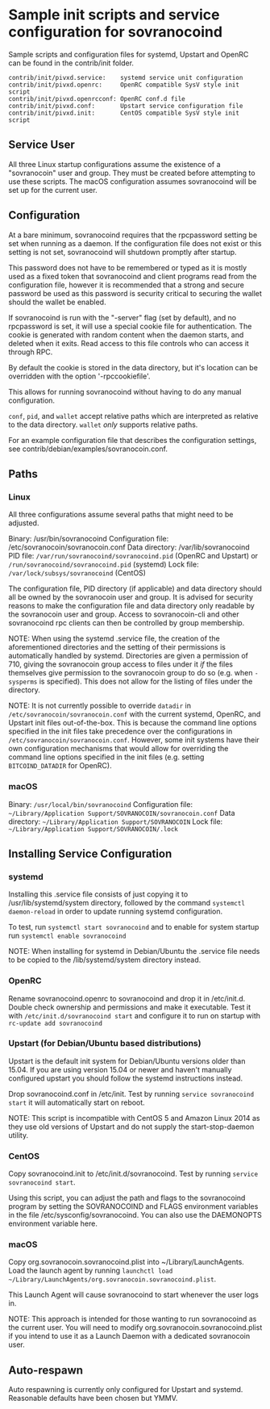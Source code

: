 Sample init scripts and service configuration for sovranocoind
==========================================================

Sample scripts and configuration files for systemd, Upstart and OpenRC
can be found in the contrib/init folder.

    contrib/init/pivxd.service:    systemd service unit configuration
    contrib/init/pivxd.openrc:     OpenRC compatible SysV style init script
    contrib/init/pivxd.openrcconf: OpenRC conf.d file
    contrib/init/pivxd.conf:       Upstart service configuration file
    contrib/init/pivxd.init:       CentOS compatible SysV style init script

Service User
---------------------------------

All three Linux startup configurations assume the existence of a "sovranocoin" user
and group.  They must be created before attempting to use these scripts.
The macOS configuration assumes sovranocoind will be set up for the current user.

Configuration
---------------------------------

At a bare minimum, sovranocoind requires that the rpcpassword setting be set
when running as a daemon.  If the configuration file does not exist or this
setting is not set, sovranocoind will shutdown promptly after startup.

This password does not have to be remembered or typed as it is mostly used
as a fixed token that sovranocoind and client programs read from the configuration
file, however it is recommended that a strong and secure password be used
as this password is security critical to securing the wallet should the
wallet be enabled.

If sovranocoind is run with the "-server" flag (set by default), and no rpcpassword is set,
it will use a special cookie file for authentication. The cookie is generated with random
content when the daemon starts, and deleted when it exits. Read access to this file
controls who can access it through RPC.

By default the cookie is stored in the data directory, but it's location can be overridden
with the option '-rpccookiefile'.

This allows for running sovranocoind without having to do any manual configuration.

`conf`, `pid`, and `wallet` accept relative paths which are interpreted as
relative to the data directory. `wallet` *only* supports relative paths.

For an example configuration file that describes the configuration settings,
see contrib/debian/examples/sovranocoin.conf.

Paths
---------------------------------

### Linux

All three configurations assume several paths that might need to be adjusted.

Binary:              /usr/bin/sovranocoind
Configuration file:  /etc/sovranocoin/sovranocoin.conf
Data directory:      /var/lib/sovranocoind
PID file:            `/var/run/sovranocoind/sovranocoind.pid` (OpenRC and Upstart) or `/run/sovranocoind/sovranocoind.pid` (systemd)
Lock file:           `/var/lock/subsys/sovranocoind` (CentOS)

The configuration file, PID directory (if applicable) and data directory
should all be owned by the sovranocoin user and group.  It is advised for security
reasons to make the configuration file and data directory only readable by the
sovranocoin user and group.  Access to sovranocoin-cli and other sovranocoind rpc clients
can then be controlled by group membership.

NOTE: When using the systemd .service file, the creation of the aforementioned
directories and the setting of their permissions is automatically handled by
systemd. Directories are given a permission of 710, giving the sovranocoin group
access to files under it _if_ the files themselves give permission to the
sovranocoin group to do so (e.g. when `-sysperms` is specified). This does not allow
for the listing of files under the directory.

NOTE: It is not currently possible to override `datadir` in
`/etc/sovranocoin/sovranocoin.conf` with the current systemd, OpenRC, and Upstart init
files out-of-the-box. This is because the command line options specified in the
init files take precedence over the configurations in
`/etc/sovranocoin/sovranocoin.conf`. However, some init systems have their own
configuration mechanisms that would allow for overriding the command line
options specified in the init files (e.g. setting `BITCOIND_DATADIR` for
OpenRC).

### macOS

Binary:              `/usr/local/bin/sovranocoind`
Configuration file:  `~/Library/Application Support/SOVRANOCOIN/sovranocoin.conf`
Data directory:      `~/Library/Application Support/SOVRANOCOIN`
Lock file:           `~/Library/Application Support/SOVRANOCOIN/.lock`

Installing Service Configuration
-----------------------------------

### systemd

Installing this .service file consists of just copying it to
/usr/lib/systemd/system directory, followed by the command
`systemctl daemon-reload` in order to update running systemd configuration.

To test, run `systemctl start sovranocoind` and to enable for system startup run
`systemctl enable sovranocoind`

NOTE: When installing for systemd in Debian/Ubuntu the .service file needs to be copied to the /lib/systemd/system directory instead.

### OpenRC

Rename sovranocoind.openrc to sovranocoind and drop it in /etc/init.d.  Double
check ownership and permissions and make it executable.  Test it with
`/etc/init.d/sovranocoind start` and configure it to run on startup with
`rc-update add sovranocoind`

### Upstart (for Debian/Ubuntu based distributions)

Upstart is the default init system for Debian/Ubuntu versions older than 15.04. If you are using version 15.04 or newer and haven't manually configured upstart you should follow the systemd instructions instead.

Drop sovranocoind.conf in /etc/init.  Test by running `service sovranocoind start`
it will automatically start on reboot.

NOTE: This script is incompatible with CentOS 5 and Amazon Linux 2014 as they
use old versions of Upstart and do not supply the start-stop-daemon utility.

### CentOS

Copy sovranocoind.init to /etc/init.d/sovranocoind. Test by running `service sovranocoind start`.

Using this script, you can adjust the path and flags to the sovranocoind program by
setting the SOVRANOCOIND and FLAGS environment variables in the file
/etc/sysconfig/sovranocoind. You can also use the DAEMONOPTS environment variable here.

### macOS

Copy org.sovranocoin.sovranocoind.plist into ~/Library/LaunchAgents. Load the launch agent by
running `launchctl load ~/Library/LaunchAgents/org.sovranocoin.sovranocoind.plist`.

This Launch Agent will cause sovranocoind to start whenever the user logs in.

NOTE: This approach is intended for those wanting to run sovranocoind as the current user.
You will need to modify org.sovranocoin.sovranocoind.plist if you intend to use it as a
Launch Daemon with a dedicated sovranocoin user.

Auto-respawn
-----------------------------------

Auto respawning is currently only configured for Upstart and systemd.
Reasonable defaults have been chosen but YMMV.
